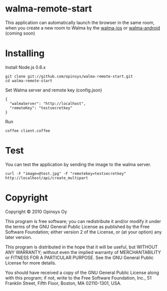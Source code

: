 # walma-remote-start

This application can automatically launch the browser in the same room, when you create a new room to Walma by the [walma-ios](https://github.com/opinsys/walma-ios/ "walma-ios") or [walma-android](https://github.com/opinsys/walma-android/ "walma-android") (coming soon)

# Installing

Install Node.js 0.6.x

    git clone git://github.com/opinsys/walma-remote-start.git
    cd walma-remote-start

Set Walma server and remote key (config.json)

    {
      "walmaServer": "http://localhost",
      "remoteKey": "testsecretkey"
    }

Run

    coffee client.coffee

# Test

You can test the application by sending the image to the walma server.

    curl -F "image=@test.jpg" -F "remotekey=testsecretkey" http://localhost/api/create_multipart

# Copyright

Copyright © 2010 Opinsys Oy

This program is free software; you can redistribute it and/or modify it under
the terms of the GNU General Public License as published by the Free Software
Foundation; either version 2 of the License, or (at your option) any later
version.

This program is distributed in the hope that it will be useful, but WITHOUT ANY
WARRANTY; without even the implied warranty of MERCHANTABILITY or FITNESS FOR A
PARTICULAR PURPOSE. See the GNU General Public License for more details.

You should have received a copy of the GNU General Public License along with
this program; if not, write to the Free Software Foundation, Inc., 51 Franklin
Street, Fifth Floor, Boston, MA 02110-1301, USA.